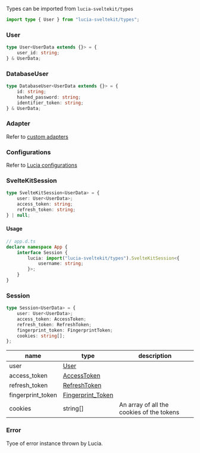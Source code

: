 Types can be imported from `lucia-sveltekit/types`

```ts
import type { User } from "lucia-sveltekit/types";
```

### User

```ts
type User<UserData extends {}> = {
    user_id: string;
} & UserData;
```

### DatabaseUser

```ts
type DatabaseUser<UserData extends {}> = {
    id: string;
    hashed_password: string;
    identifier_token: string;
} & UserData;
```

### Adapter

Refer to [custom adapters](/adapters/custom)

### Configurations

Refer to [Lucia configurations](/configurations)

### SvelteKitSession

```ts
type SvelteKitSession<UserData> = {
    user: User<UserData>;
    access_token: string;
    refresh_token: string;
} | null;
```

#### Usage

```ts
// app.d.ts
declare namespace App {
    interface Session {
        lucia: import("lucia-sveltekit/types").SvelteKitSession<{
            username: string;
        }>;
    }
}
```

### Session

```ts
type Session<UserData> = {
    user: User<UserData>;
    access_token: AccessToken;
    refresh_token: RefreshToken;
    fingerprint_token: FingerprintToken;
    cookies: string[];
};
```

| name              | type                                                        | description                               |
| ----------------- | ----------------------------------------------------------- | ----------------------------------------- |
| user              | [User](/references/types#user)                              |                                           |
| access_token      | [AccessToken](/references/instances#accesstoken)            |                                           |
| refresh_token     | [RefreshToken](/references/instances#refreshtoken)          |                                           |
| fingerprint_token | [Fingerprint_Token](/references/instances#fingerprinttoken) |                                           |
| cookies           | string[]                                                    | An array of all the cookies of the tokens |

### Error

Tyoe of error instance thrown by Lucia.